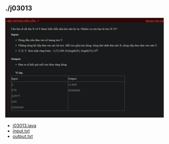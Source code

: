 ## ./j03013
![alt text](image.png)

- [j03013.java](j03013.java)
- [input.txt](input.txt)
- [output.txt](output.txt)
